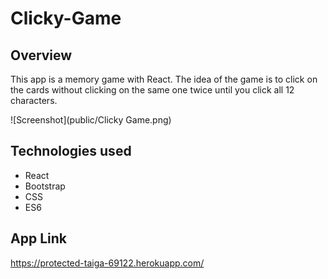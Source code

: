 # Clicky-Game

## Overview 

This app is a memory game with React. The idea of the game is to click on the cards without clicking on the same one twice until you click all 12 characters.

![Screenshot](public/Clicky Game.png)

## Technologies used
- React
- Bootstrap
- CSS
- ES6

## App Link
https://protected-taiga-69122.herokuapp.com/

